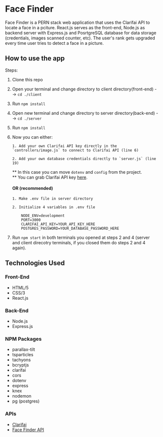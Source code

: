 # Face Finder

Face Finder is a PERN stack web application that uses the Clarifai API to locate a face in a pciture. React.js serves as the front-end, Node.js as backend server with Express.js and PosrtgreSQL database for data storage (credentials, images scanned counter, etc). The user's rank gets upgraded every time user tries to detect a face in a picture.

## How to use the app
  Steps:
  
  1.  Clone this repo
  2.  Open your terminal and change directory to client directory(front-end) --> `cd ./client`
  3.  Run `npm install`
  4.  Open new terminal and change directory to server directory(back-end) --> `cd ./server`
  5.  Run `npm install`
  6.  Now you can either:

          1. Add your own Clarifai API key directly in the `controllers/image.js` to connect to Clarifai API (line 6)

          2. Add your own database credentials directly to `server.js` (line 19)

        ** In this case you can move `dotenv` and `config` from the project.<br>
        ** You can grab Clarifai API key [here](https://www.clarifai.com/).
    
      #### OR (recommended)
    
          1. Make .env file in server directory

          2. Initialize 4 variables in .env file

              NODE_ENV=development
              PORT=3000
              CLARIFAI_API_KEY=YOUR_API_KEY_HERE
              POSTGRES_PASSWORD=YOUR_DATABASE_PASSWORD_HERE
    
  7.  Run `npm start` in both terminals you opened at steps 2 and 4 (server and client direcotry terminals, if you closed them do steps 2 and 4 again).
## Technologies Used

### Front-End
- HTML/5
- CSS/3
- React.js

### Back-End
- Node.js
- Express.js

### NPM Packages
- parallax-tilt
- tsparticles
- tachyons
- bcryptjs
- clarifai
- cors
- dotenv
- express
- knex
- nodemon
- pg (postgres)

### APIs
- [Clarifai](https://www.clarifai.com/)
- [Face Finder API](https://github.com/nk38104/face-finder/tree/main/server)